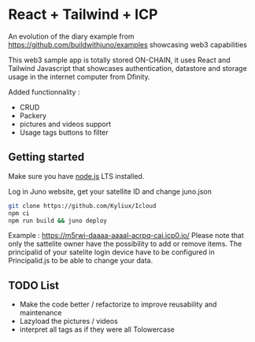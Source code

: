 # React + Tailwind + ICP

An evolution of the diary example from https://github.com/buildwithjuno/examples showcasing web3 capabilities

This web3 sample app is totally stored ON-CHAIN, it uses React and Tailwind Javascript that showcases authentication, datastore and storage usage in the internet computer from Dfinity.

Added functionnality :
- CRUD
- Packery
- pictures and videos support
- Usage tags buttons to filter


## Getting started

Make sure you have [node.js](https://nodejs.org) LTS installed.

Log in Juno website, get your satellite ID and change juno.json

```bash
git clone https://github.com/Kyliux/Icloud
npm ci
npm run build && juno deploy 

```

Example : https://m5rwi-daaaa-aaaal-acrpq-cai.icp0.io/ Please note that only the sattelite owner have the possibility to add or remove items. The principalid of your satelite login device have to be configured in Principalid.js to be able to change your data.

## TODO List

- Make the code better / refactorize to improve reusability and maintenance
- Lazyload the pictures / videos
- interpret all tags as if they were all Tolowercase 